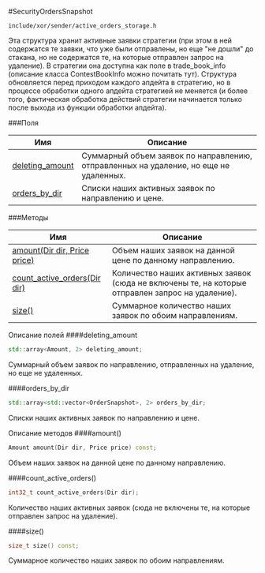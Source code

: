 #SecurityOrdersSnapshot

`include/xor/sender/active_orders_storage.h`


Эта структура хранит активные заявки стратегии (при этом в ней содержатся те заявки, что уже были отправлены, но еще "не дошли" до стакана, но не содержатся те, на которые отправлен запрос на удаление). В стратегии она доступна как поле в trade_book_info (описание класса ContestBookInfo можно почитать тут). Структура обновляется перед приходом каждого апдейта в стратегию, но в процессе обработки одного апдейта стратегией не меняется (и более того, фактическая обработка действий стратегии начинается только после выхода из функции обработки апдейта).


###Поля


|Имя| Описание|
|------------------|--------------------|
|[deleting_amount](#deleting_amount)|Суммарный объем заявок по направлению, отправленных на удаление, но еще не удаленных.|
|[orders_by_dir](#orders_by_dir)|Списки наших активных заявок по направлению и цене.|

###Методы


|Имя| Описание|
|------------------|--------------------|
|[amount(Dir dir, Price price)](#amount)|Объем наших заявок на данной цене по данному направлению.|
|[count_active_orders(Dir dir)](#count_active_orders)|Количество наших активных заявок (сюда не включены те, на которые отправлен запрос на удаление).|
|[size()](#size)|Суммарное количество наших заявок по обоим направлениям.|

Описание полей
<a id="deleting_amount"></a>
####deleting_amount
```c++
std::array<Amount, 2> deleting_amount;
```
Суммарный объем заявок по направлению, отправленных на удаление, но еще не удаленных.

<a id="orders_by_dir"></a>
####orders_by_dir
```c++
std::array<std::vector<OrderSnapshot>, 2> orders_by_dir;
```
Списки наших активных заявок по направлению и цене.



Описание методов
<a id="amount"></a>
####amount()
```c++
Amount amount(Dir dir, Price price) const;
```
Объем наших заявок на данной цене по данному направлению.

<a id="count_active_orders"></a>
####count_active_orders()
```c++
int32_t count_active_orders(Dir dir);
```
Количество наших активных заявок (сюда не включены те, на которые отправлен запрос на удаление).

<a id="size"></a>
####size()
```c++
size_t size() const;
```
Суммарное количество наших заявок по обоим направлениям.


